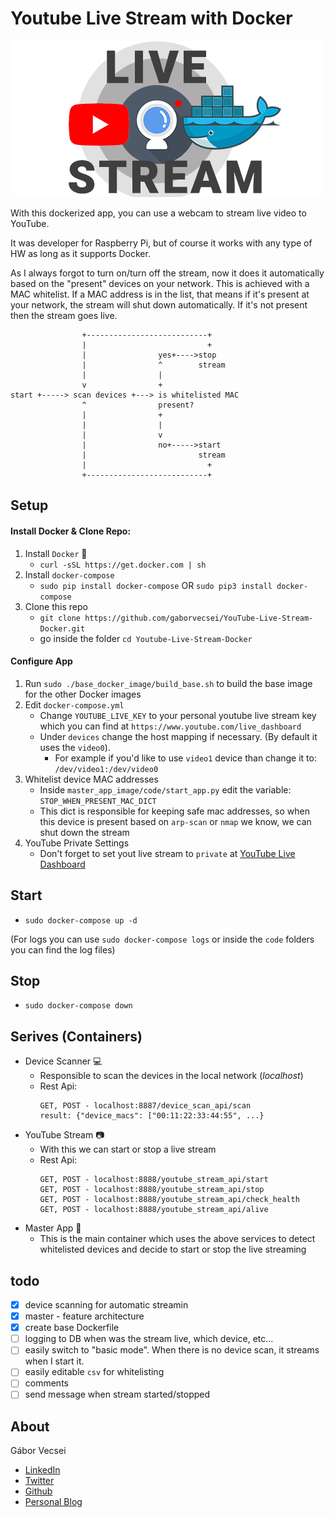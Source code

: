 # Youtube Live Stream with Docker

![logo](art/live_stream_youtube_docker_logo.png)

With this dockerized app, you can use a webcam to stream live video to YouTube.

It was developer for Raspberry Pi, but of course it works with any type of HW as long as it supports Docker.

As I always forgot to turn on/turn off the stream, now it does it automatically based on the "present"
devices on your network. This is achieved with a MAC whitelist. If a MAC address is in the list, that means
if it's present at your network, the stream will shut down automatically. If it's not present then the stream goes live.

```
                +---------------------------+
                |                           +
                |                yes+---->stop
                |                ^        stream
                |                |
                v                +
start +-----> scan devices +---> is whitelisted MAC
                ^                present?
                |                +
                |                |
                |                v
                |                no+----->start
                |                         stream
                |                           +
                +---------------------------+
```

## Setup
#### Install Docker & Clone Repo:
1. Install `Docker` 🐳
    - `curl -sSL https://get.docker.com | sh`
2. Install `docker-compose`
    - `sudo pip install docker-compose` OR `sudo pip3 install docker-compose`
3. Clone this repo
    - `git clone https://github.com/gaborvecsei/YouTube-Live-Stream-Docker.git`
    - go inside the folder `cd Youtube-Live-Stream-Docker`
#### Configure App
1. Run `sudo ./base_docker_image/build_base.sh` to build the base image for the other Docker images
2. Edit `docker-compose.yml`
    - Change `YOUTUBE_LIVE_KEY` to your personal youtube live stream key which you can find at `https://www.youtube.com/live_dashboard`
    - Under `devices` change the host mapping if necessary. (By default it uses the `video0`).
        - For example if you'd like to use `video1` device than change it to: `/dev/video1:/dev/video0`
3. Whitelist device MAC addresses
    - Inside `master_app_image/code/start_app.py` edit the variable: `STOP_WHEN_PRESENT_MAC_DICT`
    - This dict is responsible for keeping safe mac addresses, so when this device is present based on
    `arp-scan` or `nmap` we know, we can shut down the stream
4. YouTube Private Settings
    - Don't forget to set yout live stream to `private` at [YouTube Live Dashboard](https://www.youtube.com/live_dashboard)

## Start

- `sudo docker-compose up -d`

(For logs you can use `sudo docker-compose logs` or inside the `code` folders you can find the log files)

## Stop

- `sudo docker-compose down`

## Serives (Containers)

- Device Scanner :computer:
    - Responsible to scan the devices in the local network (*localhost*)
    - Rest Api:
        ```
        GET, POST - localhost:8887/device_scan_api/scan
        result: {"device_macs": ["00:11:22:33:44:55", ...}
        ```
- YouTube Stream :camera:
    - With this we can start or stop a live stream
    - Rest Api:
        ```
        GET, POST - localhost:8888/youtube_stream_api/start
        GET, POST - localhost:8888/youtube_stream_api/stop
        GET, POST - localhost:8888/youtube_stream_api/check_health
        GET, POST - localhost:8888/youtube_stream_api/alive
        ```
- Master App :crown:
    - This is the main container which uses the above services to detect whitelisted devices and decide to start or
    stop the live streaming

## todo

- [x] device scanning for automatic streamin
- [x] master - feature architecture
- [x] create base Dockerfile
- [ ] logging to DB when was the stream live, which device, etc...
- [ ] easily switch to "basic mode". When there is no device scan, it streams when I start it.
- [ ] easily editable `csv` for whitelisting
- [ ] comments
- [ ] send message when stream started/stopped

## About

Gábor Vecsei

- [LinkedIn](https://www.linkedin.com/in/gaborvecsei)
- [Twitter](https://twitter.com/GAwesomeBE)
- [Github](https://github.com/gaborvecsei)
- [Personal Blog](https://gaborvecsei.wordpress.com/)
